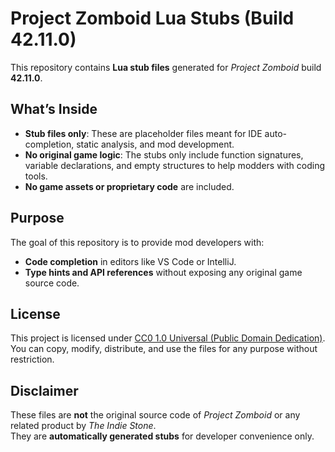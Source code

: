 # Project Zomboid Lua Stubs (Build 42.11.0)

This repository contains **Lua stub files** generated for *Project Zomboid* build **42.11.0**.  

## What’s Inside
- **Stub files only**: These are placeholder files meant for IDE auto-completion, static analysis, and mod development.
- **No original game logic**: The stubs only include function signatures, variable declarations, and empty structures to help modders with coding tools.  
- **No game assets or proprietary code** are included.

## Purpose
The goal of this repository is to provide mod developers with:
- **Code completion** in editors like VS Code or IntelliJ.
- **Type hints and API references** without exposing any original game source code.

## License
This project is licensed under [CC0 1.0 Universal (Public Domain Dedication)](https://creativecommons.org/publicdomain/zero/1.0/).  
You can copy, modify, distribute, and use the files for any purpose without restriction.

## Disclaimer
These files are **not** the original source code of *Project Zomboid* or any related product by *The Indie Stone*.  
They are **automatically generated stubs** for developer convenience only.

